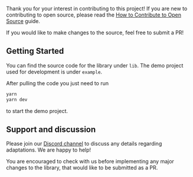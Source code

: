 Thank you for your interest in contributing to this project! If you are new to contributing to open source, please read
the [How to Contribute to Open Source](https://opensource.guide/how-to-contribute/) guide.

If you would like to make changes to the source, feel free to submit a PR!

## Getting Started

You can find the source code for the library under `lib`.
The demo project used for development is under `example`.

After pulling the code you just need to run

```bash
yarn
yarn dev
``` 

to start the demo project.

## Support and discussion

Please join our [Discord channel](https://discord.gg/fxy7xsQm3m)  to discuss any details regarding adaptations. We are
happy to help!

You are encouraged to check with us before implementing any major changes to the library, that would like
to be submitted as a PR.


